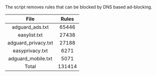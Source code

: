 The script removes rules that can be blocked by DNS based ad-blocking.


| File | Rules |
|:----:|:-----:|
| adguard_ads.txt | 65446 |
| easylist.txt | 27438 |
| adguard_privacy.txt | 27188 |
| easyprivacy.txt | 6271 |
| adguard_mobile.txt | 5071 |
| Total | 131414 |
